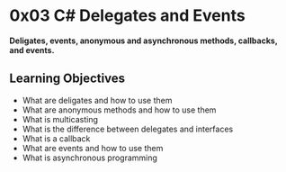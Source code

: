 # 0x03 C# Delegates and Events


**Deligates, events, anonymous and asynchronous methods, callbacks, and events.**


## Learning Objectives

* What are deligates and how to use them
* What are anonymous methods and how to use them
* What is multicasting
* What is the difference between delegates and interfaces
* What is a callback
* What are events and how to use them
* What is asynchronous programming
